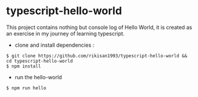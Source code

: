 # typescript-hello-world

This project contains nothing but console log of Hello World, it is created as an exercise in my journey of learning typescript.

* clone and install dependencies :
```shell
$ git clone https://github.com/rikisan1993/typescript-hello-world && cd typescript-hello-world
$ npm install
```

* run the hello-world
```shell
$ npm run hello
```